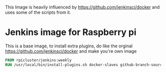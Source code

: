 This Image is heavily influenced by https://github.com/jenkinsci/docker and uses some of the scripts from it.

# Jenkins image for Raspberry pi

This is a base image, to install extra plugins, do like the orginal  https://github.com/jenkinsci/docker and make you're own image

```Dockerfile
FROM rpicluster/jenkins:weekly
RUN /usr/local/bin/install-plugins.sh docker-slaves github-branch-source:1.8
```
